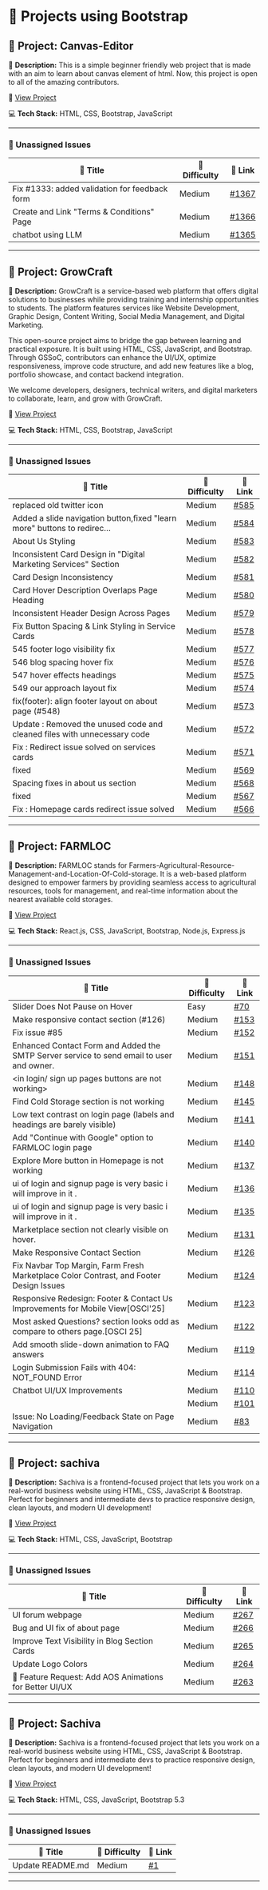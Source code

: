 # 🚀 Projects using Bootstrap

## 📌 Project: Canvas-Editor

📝 **Description:** This is a simple beginner friendly web project that is made with an aim to learn about canvas element of html. Now, this project is open to all of the amazing contributors.

🔗 [View Project](https://github.com/vishanurag/Canvas-Editor/)

💻 **Tech Stack:** HTML, CSS, Bootstrap, JavaScript

---

### 🐛 Unassigned Issues

| 🔖 Title | 🎯 Difficulty | 🔗 Link |
|----------|----------------|---------|
| Fix #1333: added validation for feedback form | Medium | [#1367](https://github.com/vishanurag/Canvas-Editor/pull/1367) |
| Create and Link "Terms & Conditions" Page | Medium | [#1366](https://github.com/vishanurag/Canvas-Editor/issues/1366) |
| chatbot using LLM | Medium | [#1365](https://github.com/vishanurag/Canvas-Editor/pull/1365) |

---

## 📌 Project: GrowCraft

📝 **Description:** GrowCraft is a service-based web platform that offers digital solutions to businesses while providing training and internship opportunities to students. The platform features services like Website Development, Graphic Design, Content Writing, Social Media Management, and Digital Marketing.
 
 This open-source project aims to bridge the gap between learning and practical exposure. It is built using HTML, CSS, JavaScript, and Bootstrap. Through GSSoC, contributors can enhance the UI/UX, optimize responsiveness, improve code structure, and add new features like a blog, portfolio showcase, and contact backend integration.
 
 We welcome developers, designers, technical writers, and digital marketers to collaborate, learn, and grow with GrowCraft.

🔗 [View Project](https://github.com/gyanshankar1708/GrowCraft)

💻 **Tech Stack:** HTML, CSS, Bootstrap, JavaScript

---

### 🐛 Unassigned Issues

| 🔖 Title | 🎯 Difficulty | 🔗 Link |
|----------|----------------|---------|
| replaced old twitter icon | Medium | [#585](https://github.com/gyanshankar1708/GrowCraft/pull/585) |
| Added a slide navigation button,fixed "learn more" buttons to redirec… | Medium | [#584](https://github.com/gyanshankar1708/GrowCraft/pull/584) |
| About Us Styling | Medium | [#583](https://github.com/gyanshankar1708/GrowCraft/issues/583) |
| Inconsistent Card Design in "Digital Marketing Services" Section | Medium | [#582](https://github.com/gyanshankar1708/GrowCraft/issues/582) |
| Card Design Inconsistency | Medium | [#581](https://github.com/gyanshankar1708/GrowCraft/issues/581) |
| Card Hover Description Overlaps Page Heading | Medium | [#580](https://github.com/gyanshankar1708/GrowCraft/issues/580) |
| Inconsistent Header Design Across Pages | Medium | [#579](https://github.com/gyanshankar1708/GrowCraft/issues/579) |
| Fix Button Spacing & Link Styling in Service Cards | Medium | [#578](https://github.com/gyanshankar1708/GrowCraft/issues/578) |
| 545 footer logo visibility fix | Medium | [#577](https://github.com/gyanshankar1708/GrowCraft/pull/577) |
| 546 blog spacing hover fix | Medium | [#576](https://github.com/gyanshankar1708/GrowCraft/pull/576) |
| 547 hover effects headings | Medium | [#575](https://github.com/gyanshankar1708/GrowCraft/pull/575) |
| 549 our approach layout fix | Medium | [#574](https://github.com/gyanshankar1708/GrowCraft/pull/574) |
| fix(footer): align footer layout on about page (#548) | Medium | [#573](https://github.com/gyanshankar1708/GrowCraft/pull/573) |
| Update : Removed the unused code and cleaned files with unnecessary code | Medium | [#572](https://github.com/gyanshankar1708/GrowCraft/pull/572) |
| Fix : Redirect issue solved on services cards | Medium | [#571](https://github.com/gyanshankar1708/GrowCraft/pull/571) |
| fixed | Medium | [#569](https://github.com/gyanshankar1708/GrowCraft/pull/569) |
| Spacing fixes in about us section | Medium | [#568](https://github.com/gyanshankar1708/GrowCraft/pull/568) |
| fixed | Medium | [#567](https://github.com/gyanshankar1708/GrowCraft/pull/567) |
| Fix : Homepage cards redirect issue solved | Medium | [#566](https://github.com/gyanshankar1708/GrowCraft/pull/566) |

---

## 📌 Project: FARMLOC

📝 **Description:** FARMLOC stands for Farmers-Agricultural-Resource-Management-and-Location-Of-Cold-storage.
 It is a web-based platform designed to empower farmers by providing seamless access to agricultural resources, tools for management, and real-time information about the nearest available cold storages.

🔗 [View Project](https://github.com/Pujan-sarkar/FARMLOC)

💻 **Tech Stack:** React.js, CSS, JavaScript, Bootstrap, Node.js, Express.js

---

### 🐛 Unassigned Issues

| 🔖 Title | 🎯 Difficulty | 🔗 Link |
|----------|----------------|---------|
| Slider Does Not Pause on Hover | Easy | [#70](https://github.com/Pujan-sarkar/FARMLOC/issues/70) |
| Make responsive contact section (#126) | Medium | [#153](https://github.com/Pujan-sarkar/FARMLOC/pull/153) |
| Fix issue #85 | Medium | [#152](https://github.com/Pujan-sarkar/FARMLOC/pull/152) |
| Enhanced Contact Form and Added the SMTP Server service to send email to user and owner. | Medium | [#151](https://github.com/Pujan-sarkar/FARMLOC/pull/151) |
| <in login/ sign up pages buttons are not working> | Medium | [#148](https://github.com/Pujan-sarkar/FARMLOC/issues/148) |
| Find Cold Storage section is not working | Medium | [#145](https://github.com/Pujan-sarkar/FARMLOC/issues/145) |
| Low text contrast on login page (labels and headings are barely visible) | Medium | [#141](https://github.com/Pujan-sarkar/FARMLOC/issues/141) |
| Add "Continue with Google" option to FARMLOC login page | Medium | [#140](https://github.com/Pujan-sarkar/FARMLOC/issues/140) |
| Explore More button in Homepage is not working | Medium | [#137](https://github.com/Pujan-sarkar/FARMLOC/issues/137) |
| ui of login and signup page is very basic i will improve in it . | Medium | [#136](https://github.com/Pujan-sarkar/FARMLOC/issues/136) |
| ui of login and signup page is very basic i will improve in it . | Medium | [#135](https://github.com/Pujan-sarkar/FARMLOC/issues/135) |
| Marketplace section not clearly visible on hover. | Medium | [#131](https://github.com/Pujan-sarkar/FARMLOC/issues/131) |
| Make Responsive Contact Section | Medium | [#126](https://github.com/Pujan-sarkar/FARMLOC/issues/126) |
| Fix Navbar Top Margin, Farm Fresh Marketplace Color Contrast, and Footer Design Issues | Medium | [#124](https://github.com/Pujan-sarkar/FARMLOC/issues/124) |
| Responsive Redesign: Footer & Contact Us Improvements for Mobile View[OSCI'25] | Medium | [#123](https://github.com/Pujan-sarkar/FARMLOC/issues/123) |
| Most asked Questions? section looks odd as compare to others page.[OSCI 25] | Medium | [#122](https://github.com/Pujan-sarkar/FARMLOC/issues/122) |
| Add smooth slide-down animation to FAQ answers | Medium | [#119](https://github.com/Pujan-sarkar/FARMLOC/issues/119) |
| Login Submission Fails with 404: NOT_FOUND Error | Medium | [#114](https://github.com/Pujan-sarkar/FARMLOC/issues/114) |
| Chatbot UI/UX Improvements | Medium | [#110](https://github.com/Pujan-sarkar/FARMLOC/issues/110) |
| <short summary> | Medium | [#101](https://github.com/Pujan-sarkar/FARMLOC/issues/101) |
| Issue: No Loading/Feedback State on Page Navigation | Medium | [#83](https://github.com/Pujan-sarkar/FARMLOC/issues/83) |

---

## 📌 Project: sachiva

📝 **Description:** Sachiva is a frontend-focused project that lets you work on a real-world business website using HTML, CSS, JavaScript & Bootstrap. Perfect for beginners and intermediate devs to practice responsive design, clean layouts, and modern UI development!

🔗 [View Project](https://github.com/sachiva1/sachiva)

💻 **Tech Stack:** HTML, CSS, JavaScript, Bootstrap

---

### 🐛 Unassigned Issues

| 🔖 Title | 🎯 Difficulty | 🔗 Link |
|----------|----------------|---------|
| UI forum webpage | Medium | [#267](https://github.com/sachiva1/sachiva/issues/267) |
| Bug and UI fix of about page | Medium | [#266](https://github.com/sachiva1/sachiva/issues/266) |
| Improve Text Visibility in Blog Section Cards | Medium | [#265](https://github.com/sachiva1/sachiva/issues/265) |
| Update Logo Colors | Medium | [#264](https://github.com/sachiva1/sachiva/issues/264) |
| 🚀 Feature Request: Add AOS Animations for Better UI/UX | Medium | [#263](https://github.com/sachiva1/sachiva/issues/263) |

---

## 📌 Project: Sachiva

📝 **Description:** Sachiva is a frontend-focused project that lets you work on a real-world business website using HTML, CSS, JavaScript & Bootstrap. Perfect for beginners and intermediate devs to practice responsive design, clean layouts, and modern UI development!

🔗 [View Project](https://github.com/sumitrathor1/sachiva)

💻 **Tech Stack:** HTML, CSS, JavaScript, Bootstrap 5.3

---

### 🐛 Unassigned Issues

| 🔖 Title | 🎯 Difficulty | 🔗 Link |
|----------|----------------|---------|
| Update README.md | Medium | [#1](https://github.com/sumitrathor1/sachiva/pull/1) |

---

